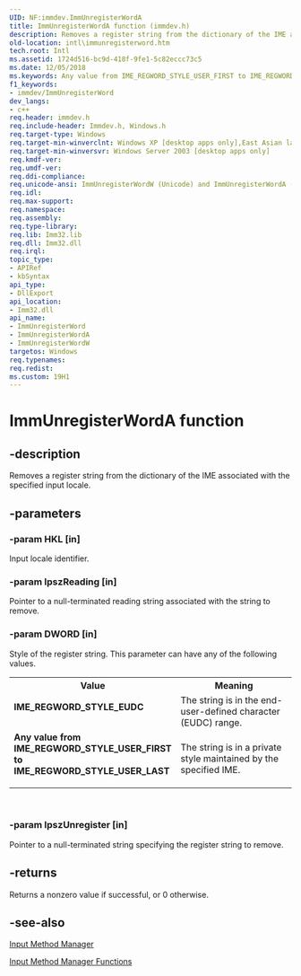 ```yaml
---
UID: NF:immdev.ImmUnregisterWordA
title: ImmUnregisterWordA function (immdev.h)
description: Removes a register string from the dictionary of the IME associated with the specified input locale.
old-location: intl\immunregisterword.htm
tech.root: Intl
ms.assetid: 1724d516-bc9d-418f-9fe1-5c82eccc73c5
ms.date: 12/05/2018
ms.keywords: Any value from IME_REGWORD_STYLE_USER_FIRST to IME_REGWORD_STYLE_USER_LAST, IME_REGWORD_STYLE_EUDC, ImmUnregisterWord, ImmUnregisterWord function [Internationalization for Windows Applications], ImmUnregisterWordA, ImmUnregisterWordW, _win32_ImmUnregisterWord, imm/ImmUnregisterWord, imm/ImmUnregisterWordA, imm/ImmUnregisterWordW, intl.immunregisterword
f1_keywords:
- immdev/ImmUnregisterWord
dev_langs:
- c++
req.header: immdev.h
req.include-header: Immdev.h, Windows.h
req.target-type: Windows
req.target-min-winverclnt: Windows XP [desktop apps only],East Asian language support installed.
req.target-min-winversvr: Windows Server 2003 [desktop apps only]
req.kmdf-ver: 
req.umdf-ver: 
req.ddi-compliance: 
req.unicode-ansi: ImmUnregisterWordW (Unicode) and ImmUnregisterWordA (ANSI)
req.idl: 
req.max-support: 
req.namespace: 
req.assembly: 
req.type-library: 
req.lib: Imm32.lib
req.dll: Imm32.dll
req.irql: 
topic_type:
- APIRef
- kbSyntax
api_type:
- DllExport
api_location:
- Imm32.dll
api_name:
- ImmUnregisterWord
- ImmUnregisterWordA
- ImmUnregisterWordW
targetos: Windows
req.typenames: 
req.redist: 
ms.custom: 19H1
---
```


# ImmUnregisterWordA function


## -description


Removes a register string from the dictionary of the IME associated with the specified input locale.


## -parameters




### -param HKL [in]

Input locale identifier.


### -param lpszReading [in]

Pointer to a null-terminated reading string associated with the string to remove.


### -param DWORD [in]

Style of the register string. This parameter can have any of the following values.

<table>
<tr>
<th>Value</th>
<th>Meaning</th>
</tr>
<tr>
<td width="40%"><a id="IME_REGWORD_STYLE_EUDC"></a><a id="ime_regword_style_eudc"></a><dl>
<dt><b>IME_REGWORD_STYLE_EUDC</b></dt>
</dl>
</td>
<td width="60%">
The string is in the end-user-defined character (EUDC) range.

</td>
</tr>
<tr>
<td width="40%"><a id="Any_value_from_IME_REGWORD_STYLE_USER_FIRST_to_IME_REGWORD_STYLE_USER_LAST"></a><a id="any_value_from_ime_regword_style_user_first_to_ime_regword_style_user_last"></a><a id="ANY_VALUE_FROM_IME_REGWORD_STYLE_USER_FIRST_TO_IME_REGWORD_STYLE_USER_LAST"></a><dl>
<dt><b>Any value from IME_REGWORD_STYLE_USER_FIRST to IME_REGWORD_STYLE_USER_LAST</b></dt>
</dl>
</td>
<td width="60%">
The string is in a private style maintained by the specified IME.

</td>
</tr>
</table>
 


### -param lpszUnregister [in]

Pointer to a null-terminated string specifying the register string to remove.


## -returns



Returns a nonzero value if successful, or 0 otherwise.




## -see-also




<a href="https://docs.microsoft.com/windows/desktop/Intl/input-method-manager">Input Method Manager</a>



<a href="https://docs.microsoft.com/windows/desktop/Intl/input-method-manager-functions">Input Method Manager Functions</a>
 

 


